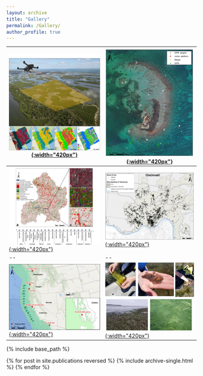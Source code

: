 ```yaml
---
layout: archive
title: "Gallery"
permalink: /Gallery/
author_profile: true
---
```

 [![image](/images/Gallery/dronetraining.jpg){:width="420px"}](https://doi.org/10.3390/drones3030060) | [![image](/images/Gallery/CarrieBow_GPSMap.jpg){:width="420px"}](http://www.citizensciencegis.org/capturing-the-beauty-of-belize-from-above-with-drones-to-support-science-and-discovery-with-smithsonian-marinegeo/) 
 --|--
 [![image](/images/Gallery/Anderson.jpg){:width="420px"}](https://doi.org/10.1016/j.jag.2019.03.010) |[![image](/images/Gallery/Crime.jpg){:width="420px"}](https://doi.org/10.1080/13658816.2020.1737701)
 --|--
[![image](/images/Gallery/Training-sites.jpg){:width="420px"}](http://www.citizensciencegis.org/projects/drone-mapping/)|[![image](/images/Gallery/eelgrass.jpg){:width="420px"}](http://www.citizensciencegis.org/projects/drone-mapping/)

{% include base_path %}

{% for post in site.publications reversed %}
  {% include archive-single.html %}
{% endfor %}
